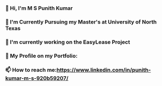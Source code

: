 ### 👋 Hi, I'm M S Punith Kumar
### 🌱 I'm Currently Pursuing my Master's at University of North Texas
### 🔭 I'm currently working on the EasyLease Project
### 💼 My Profile on my Portfolio:
### 📫 How to reach me:https://www.linkedin.com/in/punith-kumar-m-s-920b59207/

<!--
**mspunith/mspunith** is a ✨ _special_ ✨ repository because its `README.md` (this file) appears on your GitHub profile.

Here are some ideas to get you started:

- 🔭 I’m currently working on ...
- 🌱 I’m currently learning ...
- 👯 I’m looking to collaborate on ...
- 🤔 I’m looking for help with ...
- 💬 Ask me about ...
- 📫 How to reach me: ...
- 😄 Pronouns: ...
- ⚡ Fun fact: ...
-->
